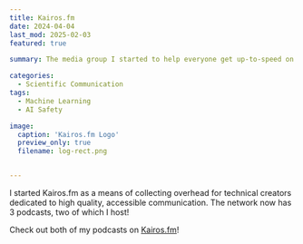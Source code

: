 ```yaml
---
title: Kairos.fm
date: 2024-04-04
last_mod: 2025-02-03
featured: true

summary: The media group I started to help everyone get up-to-speed on the world's most pressing problems.

categories:
  - Scientific Communication
tags:
  - Machine Learning
  - AI Safety

image:
  caption: 'Kairos.fm Logo'
  preview_only: true
  filename: log-rect.png


---
```

I started Kairos.fm as a means of collecting overhead for technical creators dedicated to high quality, accessible communication. The network now has 3 podcasts, two of which I host!
      
Check out both of my podcasts on <a href="https://kairos.fm" target="_blank" rel="noreferrer noopener">Kairos.fm</a>!